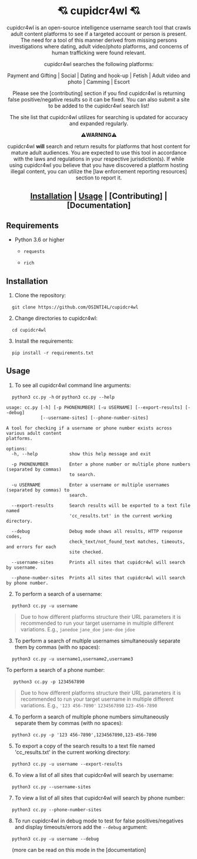 <div align="center">

# 💘 cupidcr4wl 💘

cupidcr4wl is an open-source intelligence username search tool that crawls adult content platforms to see if a targeted account or person is present. The need for a tool of this manner derived from missing persons investigations where dating, adult video/photo platforms, and concerns of human trafficking were found relevant.


cupidcr4wl searches the following platforms:

Payment and Gifting | Social | Dating and hook-up | Fetish | Adult video and photo | Camming | Escort

Please see the [contributing] section if you find cupidcr4wl is returning false positive/negative results so it can be fixed. You can also submit a site to be added to the cupidcr4wl search list!


The site list that cupidcr4wl utilizes for searching is updated for accuracy and expanded regularly.

⚠️**WARNING**⚠️ 

cupidcr4wl **will** search and return results for platforms that host content for mature adult audiences. You are expected to use this tool in accordance with the laws and regulations in your respective jurisdiction(s). If while using cupidcr4wl you believe that you have discovered a platform hosting illegal content, you can utilize the [law enforcement reporting resources] section to report it.

## [Installation](#installation) | [Usage](#usage) | [Contributing] | [Documentation]

</div>

## Requirements
- Python 3.6 or higher

  - ```requests```

  - ```rich```

## Installation

1) Clone the repository:

&nbsp;&nbsp;&nbsp;&nbsp;```git clone https://github.com/OSINTI4L/cupidcr4wl```


2) Change directories to cupidcr4wl:

&nbsp;&nbsp;&nbsp;&nbsp;```cd cupidcr4wl```


3) Install the requirements:

&nbsp;&nbsp;&nbsp;&nbsp;```pip install -r requirements.txt```

## Usage
1) To see all cupidcr4wl command line arguments:

&nbsp;&nbsp;&nbsp;&nbsp;```python3 cc.py -h``` or ```python3 cc.py --help```

```
usage: cc.py [-h] [-p PHONENUMBER] [-u USERNAME] [--export-results] [--debug]
             [--username-sites] [--phone-number-sites]

A tool for checking if a username or phone number exists across various adult content
platforms.

options:
  -h, --help            show this help message and exit
                        
  -p PHONENUMBER        Enter a phone number or multiple phone numbers (separated by commas)
                        to search.
                        
  -u USERNAME           Enter a username or multiple usernames (separated by commas) to
                        search.
                        
  --export-results      Search results will be exported to a text file named
                        'cc_results.txt' in the current working directory.
                        
  --debug               Debug mode shows all results, HTTP response codes,
                        check_text/not_found_text matches, timeouts, and errors for each
                        site checked.
                        
  --username-sites      Prints all sites that cupidcr4wl will search by username.
                        
  --phone-number-sites  Prints all sites that cupidcr4wl will search by phone number.
```
2) To perform a search of a username:

&nbsp;&nbsp;&nbsp;&nbsp;```python3 cc.py -u username```

>Due to how different platforms structure their URL parameters it is recommended to run your target username in multiple different variations. E.g., ```janedoe``` ```jane_doe``` ```jane-doe``` ```jdoe```

3) To perform a search of multiple usernames simultaneously separate them by commas (with no spaces):

&nbsp;&nbsp;&nbsp;&nbsp;```python3 cc.py -u username1,username2,username3```

To perform a search of a phone number:

&nbsp;&nbsp;&nbsp;&nbsp; ```python3 cc.py -p 1234567890```

>Due to how different platforms structure their URL parameters it is recommended to run your target username in multiple different variations. E.g., ```'123 456-7890'``` ```1234567890``` ```123-456-7890```

4) To perform a search of multiple phone numbers simultaneously separate them by commas (with no spaces):

&nbsp;&nbsp;&nbsp;&nbsp;```python3 cc.py -p '123 456-7890',1234567890,123-456-7890```

5) To export a copy of the search results to a text file named 'cc_results.txt' in the current working directory:

&nbsp;&nbsp;&nbsp;&nbsp;```python3 cc.py -u username --export-results```

6) To view a list of all sites that cupidcr4wl will search by username:

&nbsp;&nbsp;&nbsp;&nbsp;```python3 cc.py --username-sites```

7) To view a list of all sites that cupidcr4wl will search by phone number:

&nbsp;&nbsp;&nbsp;&nbsp;```python3 cc.py --phone-number-sites```

8) To run cupidcr4wl in debug mode to test for false positives/negatives and display timeouts/errors add the ```--debug``` argument:

&nbsp;&nbsp;&nbsp;&nbsp;```python3 cc.py -u username --debug```

&nbsp;&nbsp;&nbsp;&nbsp;(more can be read on this mode in the [documentation]
